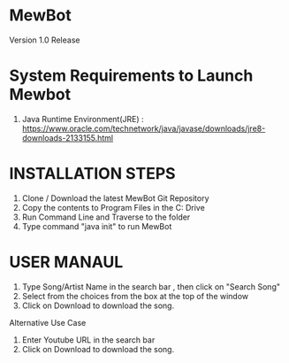 # MewBot

Version 1.0 Release

# System Requirements to Launch Mewbot

1. Java Runtime Environment(JRE) : https://www.oracle.com/technetwork/java/javase/downloads/jre8-downloads-2133155.html


# INSTALLATION STEPS
1. Clone / Download the latest MewBot Git Repository
2. Copy the contents to Program Files in the C: Drive
3. Run Command Line and Traverse to the folder
4. Type command "java init" to run MewBot


# USER MANAUL
1. Type Song/Artist Name in the search bar , then click on "Search Song"
2. Select from the choices from the box at the top of the window
3. Click on Download to download the song.

Alternative Use Case
1. Enter Youtube URL in the search bar 
2. Click on Download to download the song.




